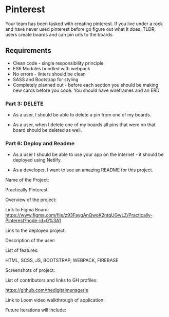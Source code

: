 # Pinterest

Your team has been tasked with creating pinterest.  If you live under a rock and have never used pinterest before go figure out what it does. TLDR; users create boards and can pin urls to the boards

## Requirements
* Clean code - single responsibility principle
* ES6 Modules bundled with webpack
* No errors - linters should be clean
* SASS and Bootstrap for styling
* Completely planned out - before each section you should be making new cards before you code.  You should have wireframes and an ERD

### Part 3: DELETE
* As a user, I should be able to delete a pin from one of my boards.

* As a user, when I delete one of my boards all pins that were on that board should be deleted as well.

### Part 6: Deploy and Readme
* As a user I should be able to use your app on the internet - it should be deployed using Netlify.

* As a developer, I want to see an amazing README for this project.

Name of the Project:

Practically Pinterest

Overview of the project:

Link to Figma Board:
https://www.figma.com/file/z93FaygAnQwoK2ntqUGwLZ/Practically-Pinterest?node-id=0%3A1

Link to the deployed project:

Description of the user:

List of features:

HTML, SCSS, JS, BOOTSTRAP, WEBPACK, FIREBASE

Screenshots of project:

List of contributors and links to GH profiles:

https://github.com/thedigitalmenagerie

Link to Loom video walkthrough of application:

Future Iterations will include:
